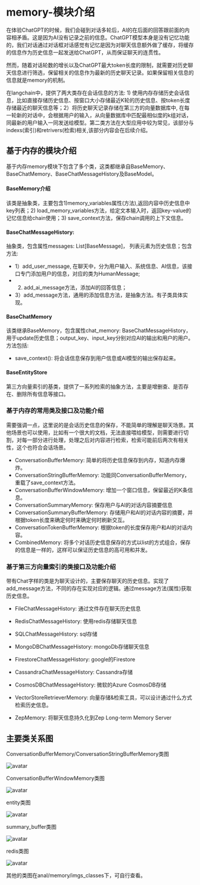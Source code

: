 
# memory-模块介绍
在体验ChatGPT的时候，我们会碰到对话多轮后，AI的在后面的回答跟前面的内容相矛盾。这是因为AI没有记录之前的信息。ChatGPT模型本身是没有记忆功能的，我们对话通过对话框对话感觉有记忆是因为对聊天信息额外做了缓存，将缓存的信息作为历史信息一起发送给ChatGPT，从而保证聊天的连贯性。

然而，随着对话轮数的增长以及ChatGPT最大token长度的限制，就需要对历史聊天信息进行筛选，保留相关的信息作为最新的历史聊天记录。如果保留相关信息的信息就是memory的机制。

在langchain中，提供了两大类存在会话信息的方法: 1) 使用内存存储历史会话信息，比如直接存储历史信息、按窗口大小存储最近K轮的历史信息、按token长度存储最近的聊天信息等；2）将历史聊天记录存储在第三方的向量数据库中, 在每一轮新的对话中，会根据用户的输入，从向量数据库中匹配最相似度的k组对话，同最新的用户输入一同发送给模型。第二类方法在大型应用中较为常见，该部分与indexs(索引)和retrivers(检索)相关,该部分内容会在后续介绍。

## 基于内存的模块介绍

基于内存memory模块下包含了多个类，这类都继承自BaseMemory、BaseChatMemory、BaseChatMessageHistory及BaseModel。

#### BaseMemory介绍
该类是抽象类，主要包含1)memory_variables属性(方法),返回内容中历史信息中key列表；2) load_memory_variables方法，给定文本输入时，返回key-value的记忆信息给chain使用；3) save_context方法，保存chain调用的上下文信息。

#### BaseChatMessageHistory: 
抽象类，包含属性messages: List[BaseMessage]， 列表元素为历史信息；包含方法:
- 1）add_user_message, 在聊天中，分为用户输入、系统信息、AI信息，该接口专门添加用户的信息，对应的类为HumanMessage;
- 2) add_ai_message方法，添加AI的回答信息；
- 3）add_message方法，通用的添加信息方法，是抽象方法。有子类具体实现。

#### BaseChatMemory
该类继承BaseMemory，包含属性chat_memory: BaseChatMessageHistory，用于update历史信息；output_key、input_key分别对应AI的输出和用户的用户。方法包括:
- save_context(): 将会话信息保存到用户信息或AI模型的输出保存起来。

#### BaseEntityStore
第三方向量索引的基类，提供了一系列检索的抽象方法，主要是增删查、是否存在、删除所有信息等接口。

### 基于内存的常用类及接口及功能介绍
需要强调一点，这里说的是会话历史信息的保存，不能简单的理解是聊天场景。其他场景也可以使用，比如有一个很大的文档，无法直接喂给模型，则需要进行切割，对每一部分进行处理，处理之后对内容进行检索，检索可能前后两次有相关性，这个也符合会话场景。
- ConversationBufferMemory: 简单的将历史信息保存到内存，知道内存爆炸。
- ConversationStringBufferMemory: 功能同ConversationBufferMemory，重载了save_context方法。
- ConversationBufferWindowMemory: 增加一个窗口信息，保留最近的K条信息。
- ConversationSummaryMemory: 保存用户与AI的对话内容摘要信息
- ConversationSummaryBufferMemory: 存储用户和AI的对话内容的摘要，并根据token长度来确定何时来确定何时刷新交互。
- ConversationTokenBufferMemory: 根据token的长度保存用户和AI的对话内容。
- CombinedMemory: 将多个对话历史信息保存的方式以list的方式组合，保存的信息是一样的，这样可以保证历史信息的高可用和并发。

### 基于第三方向量索引的类接口及功能介绍
带有Chat字样的类是为聊天设计的，主要保存聊天的历史信息。实现了add_message方法，不同的存在实现对应的逻辑。通过message方法(属性)获取历史信息。
- FileChatMessageHistory: 通过文件存在聊天历史信息
- RedisChatMessageHistory: 使用redis存储聊天信息
- SQLChatMessageHistory: sql存储
- MongoDBChatMessageHistory: mongoDb存储聊天信息
- FirestoreChatMessageHistory: google的Firestore
- CassandraChatMessageHistory: Cassandra存储
- CosmosDBChatMessageHistory: 微软的Azure CosmosDB存储

- VectorStoreRetrieverMemory: 向量存储&检索工具，可以设计通过什么方式检索历史信息。
- ZepMemory: 将聊天信息持久化到Zep Long-term Memory Server

## 主要类关系图

ConversationBufferMemory/ConversationStringBufferMemory类图

![avatar](./imgs_classes/buffer.png)

ConversationBufferWindowMemory类图

![avatar](./imgs_classes/buffer_window.png)

entity类图

![avatar](./imgs_classes/entity.png)

summary_buffer类图

![avatar](./imgs_classes/summary_buffer.png)

redis类图

![avatar](./imgs_classes/redis.png)

其他的类图在anal/memory/imgs_classes下，可自行查看。
